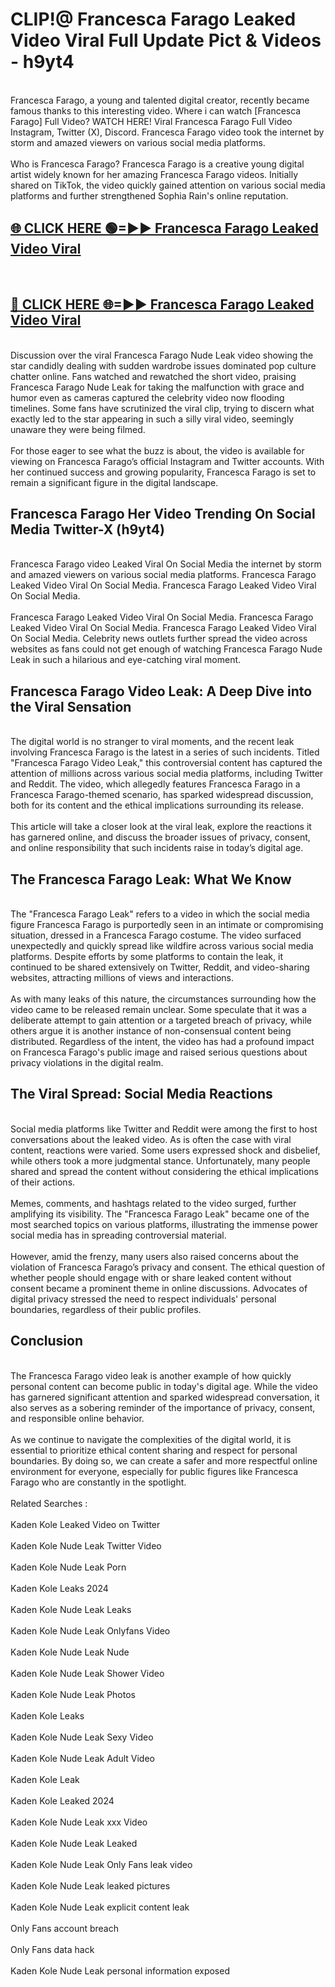 # CLIP!@ Francesca Farago Leaked Video Viral Full Update Pict & Videos - h9yt4
<br>
Francesca Farago, a young and talented digital creator, recently became famous thanks to this interesting video. Where i can watch [Francesca Farago] Full Video? WATCH HERE! Viral Francesca Farago Full Video Instagram, Twitter (X), Discord. Francesca Farago video took the internet by storm and amazed viewers on various social media platforms.
<br><br>
Who is Francesca Farago? Francesca Farago is a creative young digital artist widely known for her amazing Francesca Farago videos. Initially shared on TikTok, the video quickly gained attention on various social media platforms and further strengthened Sophia Rain's online reputation.
<br>
<h2><a href="https://bestclip.site?title=Francesca_Farago">🌐 CLICK HERE 🟢=►► Francesca Farago Leaked Video Viral</a></h2>
<br>
<h2><a href="https://bestclip.site?title=Francesca_Farago">🔴 CLICK HERE 🌐=►► Francesca Farago Leaked Video Viral</a></h2>
<br>
Discussion over the viral Francesca Farago Nude Leak video showing the star candidly dealing with sudden wardrobe issues dominated pop culture chatter online. Fans watched and rewatched the short video, praising Francesca Farago Nude Leak for taking the malfunction with grace and humor even as cameras captured the celebrity video now flooding timelines. Some fans have scrutinized the viral clip, trying to discern what exactly led to the star appearing in such a silly viral video, seemingly unaware they were being filmed.
<br><br>
For those eager to see what the buzz is about, the video is available for viewing on Francesca Farago’s official Instagram and Twitter accounts. With her continued success and growing popularity, Francesca Farago is set to remain a significant figure in the digital landscape.
<br>
<h2>Francesca Farago Her Video Trending On Social Media Twitter-X (h9yt4)</h2>
<br>
Francesca Farago video Leaked Viral On Social Media the internet by storm and amazed viewers on various social media platforms. Francesca Farago Leaked Video Viral On Social Media. Francesca Farago Leaked Video Viral On Social Media.
<br><br>
Francesca Farago Leaked Video Viral On Social Media. Francesca Farago Leaked Video Viral On Social Media. Francesca Farago Leaked Video Viral On Social Media. Celebrity news outlets further spread the video across websites as fans could not get enough of watching Francesca Farago Nude Leak in such a hilarious and eye-catching viral moment.
<br>
<h2>Francesca Farago Video Leak: A Deep Dive into the Viral Sensation</h2>
<br>
The digital world is no stranger to viral moments, and the recent leak involving Francesca Farago is the latest in a series of such incidents. Titled "Francesca Farago Video Leak," this controversial content has captured the attention of millions across various social media platforms, including Twitter and Reddit. The video, which allegedly features Francesca Farago in a Francesca Farago-themed scenario, has sparked widespread discussion, both for its content and the ethical implications surrounding its release.
<br><br>
This article will take a closer look at the viral leak, explore the reactions it has garnered online, and discuss the broader issues of privacy, consent, and online responsibility that such incidents raise in today’s digital age.
<br>
<h2>The Francesca Farago Leak: What We Know</h2>
<br>
The "Francesca Farago Leak" refers to a video in which the social media figure Francesca Farago is purportedly seen in an intimate or compromising situation, dressed in a Francesca Farago costume. The video surfaced unexpectedly and quickly spread like wildfire across various social media platforms. Despite efforts by some platforms to contain the leak, it continued to be shared extensively on Twitter, Reddit, and video-sharing websites, attracting millions of views and interactions.
<br><br>
As with many leaks of this nature, the circumstances surrounding how the video came to be released remain unclear. Some speculate that it was a deliberate attempt to gain attention or a targeted breach of privacy, while others argue it is another instance of non-consensual content being distributed. Regardless of the intent, the video has had a profound impact on Francesca Farago's public image and raised serious questions about privacy violations in the digital realm.
<br>
<h2>The Viral Spread: Social Media Reactions</h2>
<br>
Social media platforms like Twitter and Reddit were among the first to host conversations about the leaked video. As is often the case with viral content, reactions were varied. Some users expressed shock and disbelief, while others took a more judgmental stance. Unfortunately, many people shared and spread the content without considering the ethical implications of their actions.
<br><br>
Memes, comments, and hashtags related to the video surged, further amplifying its visibility. The "Francesca Farago Leak" became one of the most searched topics on various platforms, illustrating the immense power social media has in spreading controversial material.
<br><br>
However, amid the frenzy, many users also raised concerns about the violation of Francesca Farago’s privacy and consent. The ethical question of whether people should engage with or share leaked content without consent became a prominent theme in online discussions. Advocates of digital privacy stressed the need to respect individuals' personal boundaries, regardless of their public profiles.
<br>
<h2>Conclusion</h2>
<br>
The Francesca Farago video leak is another example of how quickly personal content can become public in today's digital age. While the video has garnered significant attention and sparked widespread conversation, it also serves as a sobering reminder of the importance of privacy, consent, and responsible online behavior.
<br><br>
As we continue to navigate the complexities of the digital world, it is essential to prioritize ethical content sharing and respect for personal boundaries. By doing so, we can create a safer and more respectful online environment for everyone, especially for public figures like Francesca Farago who are constantly in the spotlight.
<br><br>
Related Searches :
<br><br>
Kaden Kole Leaked Video on Twitter
<br><br>
Kaden Kole Nude Leak Twitter Video
<br><br>
Kaden Kole Nude Leak Porn
<br><br>
Kaden Kole Leaks 2024
<br><br>
Kaden Kole Nude Leak Leaks
<br><br>
Kaden Kole Nude Leak Onlyfans Video
<br><br>
Kaden Kole Nude Leak Nude
<br><br>
Kaden Kole Nude Leak Shower Video
<br><br>
Kaden Kole Nude Leak Photos
<br><br>
Kaden Kole Leaks
<br><br>
Kaden Kole Nude Leak Sexy Video
<br><br>
Kaden Kole Nude Leak Adult Video
<br><br>
Kaden Kole Leak
<br><br>
Kaden Kole Leaked 2024
<br><br>
Kaden Kole Nude Leak xxx Video
<br><br>
Kaden Kole Nude Leak Leaked
<br><br>
Kaden Kole Nude Leak Only Fans leak video
<br><br>
Kaden Kole Nude Leak leaked pictures
<br><br>
Kaden Kole Nude Leak explicit content leak
<br><br>
Only Fans account breach
<br><br>
Only Fans data hack
<br><br>
Kaden Kole Nude Leak personal information exposed
